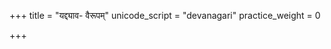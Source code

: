 +++
title = "यद्द्याव- वैरूपम्"
unicode_script = "devanagari"
practice_weight = 0

+++
<div class="js_include" url="/vedAH_sAma/paravastu-saama/devaH/indraH/yad-dyAva-vairUpam/"  newLevelForH1="1" includeTitle="false"> </div>
